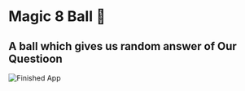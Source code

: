 


# Magic 8 Ball 🎱

## A ball which gives us random answer of Our Questioon

![Finished App](https://github.com/londonappbrewery/Images/blob/master/8-ball-flutter-gif.gif)



